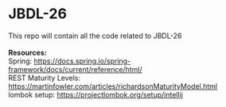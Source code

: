 # JBDL-26
This repo will contain all the code related to JBDL-26 </br> </br>
**Resources:** </br>
Spring: https://docs.spring.io/spring-framework/docs/current/reference/html/ </br>
REST Maturity Levels: https://martinfowler.com/articles/richardsonMaturityModel.html </br>
lombok setup: https://projectlombok.org/setup/intellij </br>
